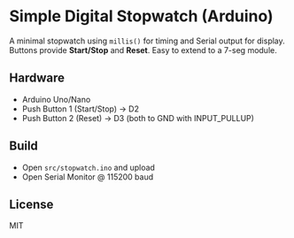 # Simple Digital Stopwatch (Arduino)

A minimal stopwatch using `millis()` for timing and Serial output for display.
Buttons provide **Start/Stop** and **Reset**. Easy to extend to a 7-seg module.

## Hardware
- Arduino Uno/Nano
- Push Button 1 (Start/Stop) → D2
- Push Button 2 (Reset) → D3 (both to GND with INPUT_PULLUP)

## Build
- Open `src/stopwatch.ino` and upload
- Open Serial Monitor @ 115200 baud

## License
MIT
